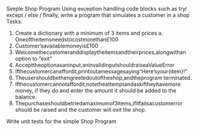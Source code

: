 Simple Shop Program
Using exception handling code blocks such as try/ except / else / finally, write a program that simulates a customer in a shop
Tasks:
1. Create a dictionary with a minimum of 3 items and prices
a. Oneoftheitemsneedstocostmorethan£100
2. Customer’savailablemoneyis£100
3. Welcomethecustomeranddisplaytheitemsandtheirprices,alongwithan
option to “exit”
4. Accepttheoptionasaninput,aninvalidinputshouldraiseaValueError
5. Ifthecustomercanaffordit,printoutamessagesaying“Here’syour{item}!”
6. Theusershouldbethengreetedoutoftheshop,andtheprogram
terminated.
7. Ifthecustomercannotaffordit,notetheattemptandaskiftheyhavemore
money, if they do and enter the amount it should be added to the balance.
8. Thepurchaseshouldbetriedamaximumof3items,ifitfailsacustomerror
should be raised and the customer will exit the shop.

Write unit tests for the simple Shop Program
